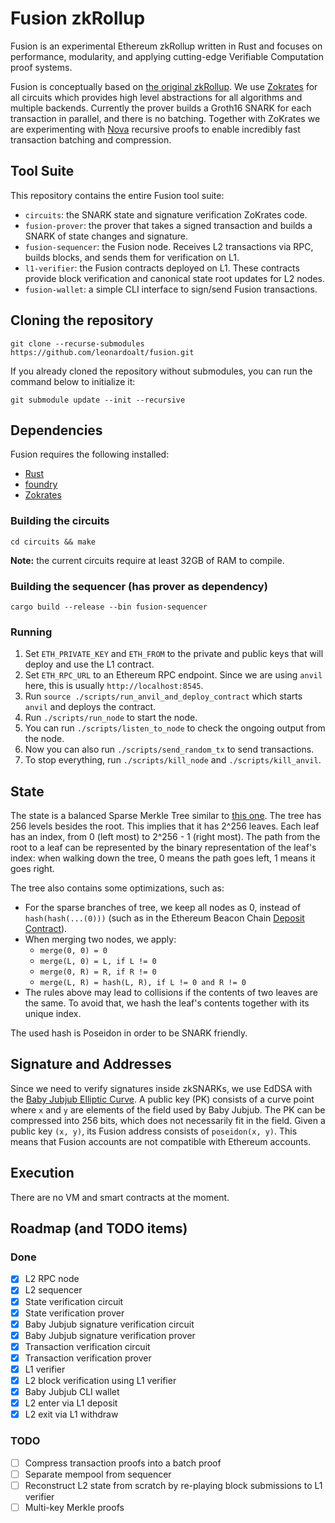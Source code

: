 # Fusion zkRollup

Fusion is an experimental Ethereum zkRollup written in Rust and focuses on
performance, modularity, and applying cutting-edge Verifiable Computation proof
systems.

Fusion is conceptually based on [the original zkRollup](https://github.com/barryWhiteHat/roll_up/).
We use [Zokrates](https://zokrates.github.io) for all circuits which provides
high level abstractions for all algorithms and multiple backends.  Currently
the prover builds a Groth16 SNARK for each transaction in parallel, and there
is no batching.  Together with ZoKrates we are experimenting with
[Nova](https://github.com/microsoft/Nova) recursive proofs to enable incredibly
fast transaction batching and compression.

## Tool Suite

This repository contains the entire Fusion tool suite:

- `circuits`: the SNARK state and signature verification ZoKrates code.
- `fusion-prover`: the prover that takes a signed transaction and builds a SNARK of
  state changes and signature.
- `fusion-sequencer`: the Fusion node. Receives L2 transactions via RPC, builds
  blocks, and sends them for verification on L1.
- `l1-verifier`: the Fusion contracts deployed on L1. These contracts provide
  block verification and canonical state root updates for L2 nodes.
- `fusion-wallet`: a simple CLI interface to sign/send Fusion transactions.

## Cloning the repository

```
git clone --recurse-submodules https://github.com/leonardoalt/fusion.git
```

If you already cloned the repository without submodules, you can run the command below to initialize it:
```
git submodule update --init --recursive
```

## Dependencies

Fusion requires the following installed:
- [Rust](https://www.rust-lang.org/learn/get-started)
- [foundry](https://github.com/foundry-rs/foundry)
- [Zokrates](https://zokrates.github.io)

### Building the circuits
```
cd circuits && make
```

**Note:** the current circuits require at least 32GB of RAM to compile.

### Building the sequencer (has prover as dependency)
```
cargo build --release --bin fusion-sequencer
```

### Running

1. Set `ETH_PRIVATE_KEY` and `ETH_FROM` to the private and public keys that will deploy and use the L1 contract.
2. Set `ETH_RPC_URL` to an Ethereum RPC endpoint. Since we are using `anvil` here, this is usually `http://localhost:8545`.
3. Run `source ./scripts/run_anvil_and_deploy_contract` which starts `anvil` and deploys the contract.
4. Run `./scripts/run_node` to start the node.
5. You can run `./scripts/listen_to_node` to check the ongoing output from the node.
6. Now you can also run `./scripts/send_random_tx` to send transactions.
7. To stop everything, run `./scripts/kill_node` and `./scripts/kill_anvil`.

## State

The state is a balanced Sparse Merkle Tree similar to [this one](https://github.com/nervosnetwork/sparse-merkle-tree).
The tree has 256 levels besides the root. This implies that it has 2^256
leaves. Each leaf has an index, from 0 (left most) to 2^256 - 1 (right most).
The path from the root to a leaf can be represented by the binary
representation of the leaf's index: when walking down the tree, 0 means the
path goes left, 1 means it goes right.

The tree also contains some optimizations, such as:

- For the sparse branches of tree, we keep all nodes as 0, instead of `hash(hash(...(0)))` (such as in the Ethereum Beacon Chain [Deposit Contract](https://github.com/axic/eth2-deposit-contract/)).
- When merging two nodes, we apply:
    - `merge(0, 0) = 0`
    - `merge(L, 0) = L, if L != 0`
    - `merge(0, R) = R, if R != 0`
    - `merge(L, R) = hash(L, R), if L != 0 and R != 0`
- The rules above may lead to collisions if the contents of two leaves are the same. To avoid that, we hash the leaf's contents together with its unique index.

The used hash is Poseidon in order to be SNARK friendly.

## Signature and Addresses

Since we need to verify signatures inside zkSNARKs, we use EdDSA with the [Baby Jubjub Elliptic Curve](https://eips.ethereum.org/EIPS/eip-2494).
A public key (PK) consists of a curve point where `x` and `y` are elements of
the field used by Baby Jubjub. The PK can be compressed into 256 bits, which
does not necessarily fit in the field.
Given a public key `(x, y)`, its Fusion address consists of `poseidon(x, y)`.
This means that Fusion accounts are not compatible with Ethereum accounts.

## Execution

There are no VM and smart contracts at the moment.

## Roadmap (and TODO items)

### Done

- [x] L2 RPC node
- [x] L2 sequencer
- [x] State verification circuit
- [x] State verification prover
- [x] Baby Jubjub signature verification circuit
- [x] Baby Jubjub signature verification prover
- [x] Transaction verification circuit
- [x] Transaction verification prover
- [x] L1 verifier
- [x] L2 block verification using L1 verifier
- [x] Baby Jubjub CLI wallet
- [x] L2 enter via L1 deposit
- [x] L2 exit via L1 withdraw

### TODO

- [ ] Compress transaction proofs into a batch proof
- [ ] Separate mempool from sequencer
- [ ] Reconstruct L2 state from scratch by re-playing block submissions to L1 verifier
- [ ] Multi-key Merkle proofs
